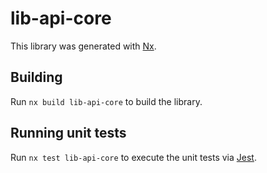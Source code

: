 # lib-api-core

This library was generated with [Nx](https://nx.dev).

## Building

Run `nx build lib-api-core` to build the library.

## Running unit tests

Run `nx test lib-api-core` to execute the unit tests via [Jest](https://jestjs.io).
